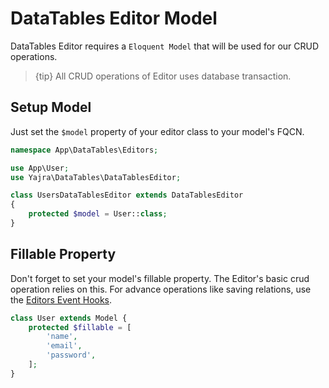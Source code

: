 # DataTables Editor Model

DataTables Editor requires a `Eloquent Model` that will be used for our CRUD operations.

> {tip} All CRUD operations of Editor uses database transaction.

<a name="setup"></a>
## Setup Model

Just set the `$model` property of your editor class to your model's FQCN.

```php
namespace App\DataTables\Editors;

use App\User;
use Yajra\DataTables\DataTablesEditor;

class UsersDataTablesEditor extends DataTablesEditor
{
    protected $model = User::class;
}
```

## Fillable Property

Don't forget to set your model's fillable property. The Editor's basic crud operation relies on this.
For advance operations like saving relations, use the [Editors Event Hooks](/docs/{{package}}/{{version}}/editor-events).

```php
class User extends Model {
    protected $fillable = [
        'name',
        'email',
        'password',
    ];
}
```